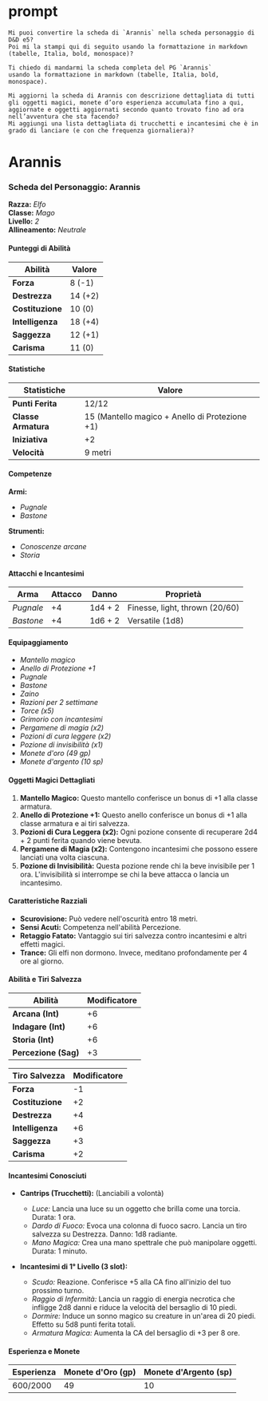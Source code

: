# prompt

```
Mi puoi convertire la scheda di `Arannis` nella scheda personaggio di D&D e5? 
Poi mi la stampi qui di seguito usando la formattazione in markdown (tabelle, Italia, bold, monospace)?
```

```
Ti chiedo di mandarmi la scheda completa del PG `Arannis`
usando la formattazione in markdown (tabelle, Italia, bold, monospace).
```

```
Mi aggiorni la scheda di Arannis con descrizione dettagliata di tutti gli oggetti magici, monete d’oro esperienza accumulata fino a qui, aggiornate e oggetti aggiornati secondo quanto trovato fino ad ora nell’avventura che sta facendo?
Mi aggiungi una lista dettagliata di trucchetti e incantesimi che è in grado di lanciare (e con che frequenza giornaliera)?
```
# Arannis

### Scheda del Personaggio: Arannis

**Razza:** *Elfo*  
**Classe:** *Mago*  
**Livello:** *2*  
**Allineamento:** *Neutrale*  

#### **Punteggi di Abilità**

| **Abilità**    | **Valore** |
|----------------|------------|
| **Forza**      | 8 (-1)     |
| **Destrezza**  | 14 (+2)    |
| **Costituzione** | 10 (0)     |
| **Intelligenza** | 18 (+4)    |
| **Saggezza**   | 12 (+1)    |
| **Carisma**    | 11 (0)     |

#### **Statistiche**

| **Statistiche**        | **Valore**        |
|------------------------|-------------------|
| **Punti Ferita**       | 12/12             |
| **Classe Armatura**    | 15 (Mantello magico + Anello di Protezione +1) |
| **Iniziativa**         | +2                |
| **Velocità**           | 9 metri           |

#### **Competenze**

**Armi:**
- *Pugnale*
- *Bastone*

**Strumenti:**
- *Conoscenze arcane*
- *Storia*

#### **Attacchi e Incantesimi**

| **Arma**          | **Attacco**  | **Danno**       | **Proprietà**                  |
|-------------------|--------------|-----------------|-------------------------------|
| *Pugnale*         | +4           | 1d4 + 2         | Finesse, light, thrown (20/60) |
| *Bastone*         | +4           | 1d6 + 2         | Versatile (1d8)                |

#### **Equipaggiamento**

- *Mantello magico*
- *Anello di Protezione +1*
- *Pugnale*
- *Bastone*
- *Zaino*
- *Razioni per 2 settimane*
- *Torce (x5)*
- *Grimorio con incantesimi*
- *Pergamene di magia (x2)*
- *Pozioni di cura leggere (x2)*
- *Pozione di invisibilità (x1)*
- *Monete d'oro (49 gp)*
- *Monete d'argento (10 sp)*

#### **Oggetti Magici Dettagliati**

1. **Mantello Magico:** Questo mantello conferisce un bonus di +1 alla classe armatura.
2. **Anello di Protezione +1:** Questo anello conferisce un bonus di +1 alla classe armatura e ai tiri salvezza.
3. **Pozioni di Cura Leggera (x2):** Ogni pozione consente di recuperare 2d4 + 2 punti ferita quando viene bevuta.
4. **Pergamene di Magia (x2):** Contengono incantesimi che possono essere lanciati una volta ciascuna.
5. **Pozione di Invisibilità:** Questa pozione rende chi la beve invisibile per 1 ora. L'invisibilità si interrompe se chi la beve attacca o lancia un incantesimo.

#### **Caratteristiche Razziali**

- **Scurovisione:** Può vedere nell'oscurità entro 18 metri.
- **Sensi Acuti:** Competenza nell'abilità Percezione.
- **Retaggio Fatato:** Vantaggio sui tiri salvezza contro incantesimi e altri effetti magici.
- **Trance:** Gli elfi non dormono. Invece, meditano profondamente per 4 ore al giorno.

#### **Abilità e Tiri Salvezza**

| **Abilità**         | **Modificatore** |
|---------------------|------------------|
| **Arcana (Int)**    | +6               |
| **Indagare (Int)**  | +6               |
| **Storia (Int)**    | +6               |
| **Percezione (Sag)**| +3               |

| **Tiro Salvezza**   | **Modificatore** |
|---------------------|------------------|
| **Forza**           | -1               |
| **Costituzione**    | +2               |
| **Destrezza**       | +4               |
| **Intelligenza**    | +6               |
| **Saggezza**        | +3               |
| **Carisma**         | +2               |

#### **Incantesimi Conosciuti**

- **Cantrips (Trucchetti):** (Lanciabili a volontà)
  - *Luce:* Lancia una luce su un oggetto che brilla come una torcia. Durata: 1 ora.
  - *Dardo di Fuoco:* Evoca una colonna di fuoco sacro. Lancia un tiro salvezza su Destrezza. Danno: 1d8 radiante.
  - *Mano Magica:* Crea una mano spettrale che può manipolare oggetti. Durata: 1 minuto.

- **Incantesimi di 1° Livello (3 slot):**
  - *Scudo:* Reazione. Conferisce +5 alla CA fino all'inizio del tuo prossimo turno.
  - *Raggio di Infermità:* Lancia un raggio di energia necrotica che infligge 2d8 danni e riduce la velocità del bersaglio di 10 piedi.
  - *Dormire:* Induce un sonno magico su creature in un'area di 20 piedi. Effetto su 5d8 punti ferita totali.
  - *Armatura Magica:* Aumenta la CA del bersaglio di +3 per 8 ore.

#### **Esperienza e Monete**

| **Esperienza**      | **Monete d'Oro (gp)** | **Monete d'Argento (sp)** |
|---------------------|-----------------------|---------------------------|
| 600/2000            | 49                    | 10                        |
